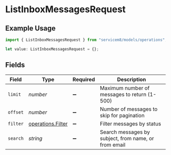 # ListInboxMessagesRequest

## Example Usage

```typescript
import { ListInboxMessagesRequest } from "servicem8/models/operations";

let value: ListInboxMessagesRequest = {};
```

## Fields

| Field                                                  | Type                                                   | Required                                               | Description                                            |
| ------------------------------------------------------ | ------------------------------------------------------ | ------------------------------------------------------ | ------------------------------------------------------ |
| `limit`                                                | *number*                                               | :heavy_minus_sign:                                     | Maximum number of messages to return (1-500)           |
| `offset`                                               | *number*                                               | :heavy_minus_sign:                                     | Number of messages to skip for pagination              |
| `filter`                                               | [operations.Filter](../../models/operations/filter.md) | :heavy_minus_sign:                                     | Filter messages by status                              |
| `search`                                               | *string*                                               | :heavy_minus_sign:                                     | Search messages by subject, from name, or from email   |